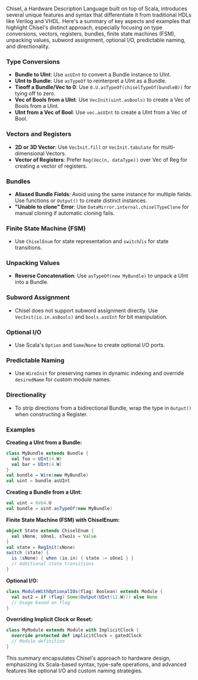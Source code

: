 Chisel, a Hardware Description Language built on top of Scala, introduces several unique features and syntax that differentiate it from traditional HDLs like Verilog and VHDL. Here's a summary of key aspects and examples that highlight Chisel's distinct approach, especially focusing on type conversions, vectors, registers, bundles, finite state machines (FSM), unpacking values, subword assignment, optional I/O, predictable naming, and directionality.

### Type Conversions

- **Bundle to UInt**: Use `asUInt` to convert a Bundle instance to UInt.
- **UInt to Bundle**: Use `asTypeOf` to reinterpret a UInt as a Bundle.
- **Tieoff a Bundle/Vec to 0**: Use `0.U.asTypeOf(chiselTypeOf(bundleB))` for tying off to zero.
- **Vec of Bools from a UInt**: Use `VecInit(uint.asBools)` to create a Vec of Bools from a UInt.
- **UInt from a Vec of Bool**: Use `vec.asUInt` to create a UInt from a Vec of Bool.

### Vectors and Registers

- **2D or 3D Vector**: Use `VecInit.fill` or `VecInit.tabulate` for multi-dimensional Vectors.
- **Vector of Registers**: Prefer `Reg(Vec(n, dataType))` over Vec of Reg for creating a vector of registers.

### Bundles

- **Aliased Bundle Fields**: Avoid using the same instance for multiple fields. Use functions or `Output()` to create distinct instances.
- **"Unable to clone" Error**: Use `DataMirror.internal.chiselTypeClone` for manual cloning if automatic cloning fails.

### Finite State Machine (FSM)

- Use `ChiselEnum` for state representation and `switch`/`is` for state transitions.

### Unpacking Values

- **Reverse Concatenation**: Use `asTypeOf(new MyBundle)` to unpack a UInt into a Bundle.

### Subword Assignment

- Chisel does not support subword assignment directly. Use `VecInit(io.in.asBools)` and `bools.asUInt` for bit manipulation.

### Optional I/O

- Use Scala's `Option` and `Some`/`None` to create optional I/O ports.

### Predictable Naming

- Use `WireInit` for preserving names in dynamic indexing and override `desiredName` for custom module names.

### Directionality

- To strip directions from a bidirectional Bundle, wrap the type in `Output()` when constructing a Register.

### Examples

**Creating a UInt from a Bundle:**
```scala
class MyBundle extends Bundle {
  val foo = UInt(4.W)
  val bar = UInt(4.W)
}
val bundle = Wire(new MyBundle)
val uint = bundle.asUInt
```

**Creating a Bundle from a UInt:**
```scala
val uint = 0xb4.U
val bundle = uint.asTypeOf(new MyBundle)
```

**Finite State Machine (FSM) with ChiselEnum:**
```scala
object State extends ChiselEnum {
  val sNone, sOne1, sTwo1s = Value
}
val state = RegInit(sNone)
switch (state) {
  is (sNone) { when (io.in) { state := sOne1 } }
  // Additional state transitions
}
```

**Optional I/O:**
```scala
class ModuleWithOptionalIOs(flag: Boolean) extends Module {
  val out2 = if (flag) Some(Output(UInt(12.W))) else None
  // Usage based on flag
}
```

**Overriding Implicit Clock or Reset:**
```scala
class MyModule extends Module with ImplicitClock {
  override protected def implicitClock = gatedClock
  // Module definition
}
```

This summary encapsulates Chisel's approach to hardware design, emphasizing its Scala-based syntax, type-safe operations, and advanced features like optional I/O and custom naming strategies.
